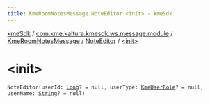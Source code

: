 ```yaml
---
title: KmeRoomNotesMessage.NoteEditor.<init> - kmeSdk
---
```


[kmeSdk](../../../index.html) / [com.kme.kaltura.kmesdk.ws.message.module](../../index.html) / [KmeRoomNotesMessage](../index.html) / [NoteEditor](index.html) / [&lt;init&gt;](./-init-.html)

# &lt;init&gt;

`NoteEditor(userId: `[`Long`](https://kotlinlang.org/api/latest/jvm/stdlib/kotlin/-long/index.html)`? = null, userType: `[`KmeUserRole`](../../../com.kme.kaltura.kmesdk.ws.message.type/-kme-user-role/index.html)`? = null, userName: `[`String`](https://kotlinlang.org/api/latest/jvm/stdlib/kotlin/-string/index.html)`? = null)`